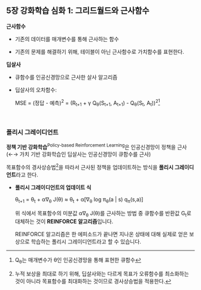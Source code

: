 ## 5장 강화학습 심화 1: 그리드월드와 근사함수
**근사함수**
- 기존의 데이터를 매개변수를 통해 근사하는 함수

- 기존의 문제를 해결하기 위해, 테이블이 아닌 근사함수로 가치함수를 표현한다.

**딥살사**
- 큐함수를 인공신경망으로 근사한 살사 알고리즘

- 딥살사의 오차함수:

  MSE = (정답 - 예측)<sup>2</sup> = (R<sub>t+1</sub> + γ Q<sub>θ</sub>(S<sub>t+1</sub>, A<sub>t+1</sub>) - Q<sub>θ</sub>(S<sub>t</sub>, A<sub>t</sub>))<sup>2</sup>[^1]

[^1]: Q<sub>θ</sub>는 매개변수가 θ인 인공신경망을 통해 표현한 큐함수

<br>

### **폴리시 그레이디언트**
**정책 기반 강화학습**<sup>Policy-based Reinforcement Learning</sup>은 인공신경망이 정책을 근사 (←→ 가치 기반 강화학습인 딥살사는 인공신경망이 큐함수를 근사)

목표함수의 경사상승법[^2]을 따라서 근사된 정책을 업데이트하는 방식을 **폴리시 그레이디언트**라고 한다.

[^2]: 누적 보상을 최대로 하기 위해, 딥살사와는 다르게 목표가 오류함수를 최소화하는 것이 아니라 목표함수를 최대화하는 것이므로 경사상승법을 적용한다.

- **폴리시 그레이디언트의 업데이트 식**

  θ<sub>t+1</sub> = θ<sub>t</sub> + α∇<sub>θ</sub> J(θ) ≈ θ<sub>t</sub> + α[∇<sub>θ</sub> log π<sub>θ</sub>(a | s) q<sub>π</sub>(s,a)]

  위 식에서 목표함수의 미분값 α∇<sub>θ</sub> J(θ)를 근사하는 방법 중 큐함수를 반환값 G<sub>t</sub>로 대체하는 것이 **REINFORCE 알고리즘**입니다.
  
  REINFORCE 알고리즘은 한 에피소드가 끝나면 지나온 상태에 대해 실제로 얻은 보상으로 학습하는 폴리시 그레이디언트라고 할 수 있습니다.
